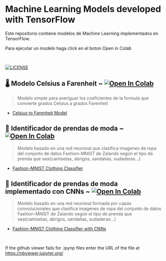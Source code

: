 # Machine Learning Models developed with TensorFlow

Este repositorio contiene modelos de Machine Learning implementados en TensorFlow.

Para ejecutar un modelo haga click en el boton Open in Colab

<br>

[![LICENSE](https://img.shields.io/badge/license-MIT-green)](https://mit-license.org/)

## 🌡 Modelo Celsius a Farenheit ~ [![Open In Colab](https://colab.research.google.com/assets/colab-badge.svg)](https://colab.research.google.com/gist/Jackesgamero/a3c8def8d3d714d6c3bca0eddf1642ef/modelo-celsius-a-farenheit.ipynb)

> Modelo simple para averiguar los coeficientes de la formula que convierte grados Celsius a grados Farenheit

- [Celsius to Farenheit Model](https://gist.github.com/Jackesgamero/a3c8def8d3d714d6c3bca0eddf1642ef) 


## 🧥 Identificador de prendas de moda ~ [![Open In Colab](https://colab.research.google.com/assets/colab-badge.svg)](https://colab.research.google.com/drive/1KWcudDQeKhnh4CicVI4-97VYoNwCFltv)

> Modelo basado en una red neuronal que clasifica imagenes de ropa del conjunto de datos Fashion-MNIST de Zalando según el tipo de prenda que sea(camisetas, abrigos, sandalias, sudaderas...) 

- [Fashion-MNIST Clothing Classifier](https://github.com/Jackesgamero/TensorFlow-for-Deep-Learning/blob/master/Fashion-MNIST%20Clothing%20Classifier/Clothes_Image_Identifier.ipynb) &emsp; &emsp; &emsp; &emsp; &emsp; &emsp; 


## 🥼 Identificador de prendas de moda implementado con CNNs ~ [![Open In Colab](https://colab.research.google.com/assets/colab-badge.svg)](https://colab.research.google.com/drive/1ZisYYbjKCA70zcaVWzqfOTh9o5UH7pE8)

> Modelo basado en una red neuronal formada por capas convolucionales que clasifica imagenes de ropa del conjunto de datos Fashion-MNIST de Zalando según el tipo de prenda que sea(camisetas, abrigos, sandalias, sudaderas...)

- [Fashion-MNIST Clothing Classifier with CNNs](https://github.com/Jackesgamero/TensorFlow-for-Deep-Learning/blob/master/Fashion-MNIST%20Clothing%20Classifier/Fashion_MNIST_Clothing_Classifier_with_CNNs.ipynb)

<br>

If the github viewer fails for .ipynp files enter the URL of the file at https://nbviewer.jupyter.org/
